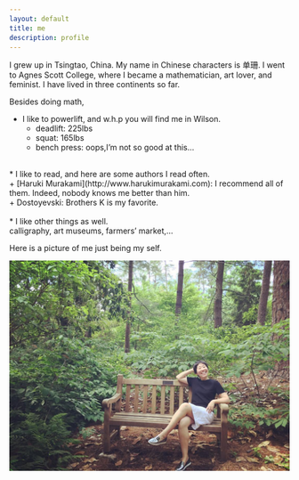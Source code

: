 ```yaml
---
layout: default
title: me
description: profile
---
```

I grew up in Tsingtao, China. My name in Chinese characters is 单珊. I went to Agnes Scott College, where I became a mathematician, art lover, and feminist. I have lived in three continents so far. <br />

Besides doing math,

* I like to powerlift, and w.h.p you will find me in Wilson. <br />
     + deadlift: 225lbs <br />
     + squat: 165lbs <br /> 
     + bench press: oops,I’m not so good at this… <br />
<br>
* I like to read, and here are some authors I read often. <br />
     + [Haruki Murakami](http://www.harukimurakami.com): I recommend all of them. Indeed, nobody knows me better than him. <br />
     + Dostoyevski: Brothers K is my favorite.  <br />
<br>
* I like other things as well. <br />
     calligraphy, art museums, farmers’ market,…

Here is a picture of me just being my self.

<img src="images/shanshan.jpg" width=“400”>